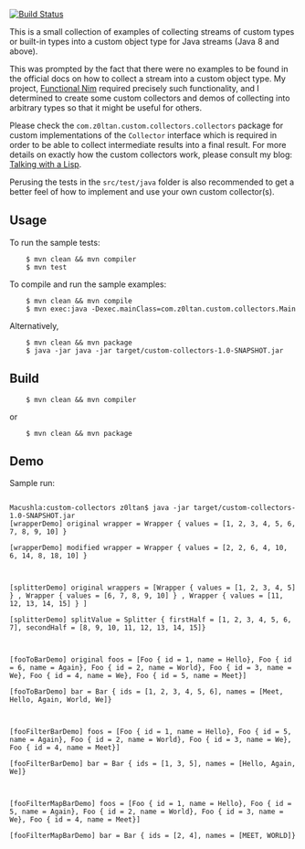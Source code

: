 [![Build Status](https://travis-ci.org/timmyjose/custom-stream-collectors-java8.svg?branch=master)](https://travis-ci.org/timmyjose/custom-stream-collectors-java8)

This is a small collection of examples of collecting streams of custom types or built-in types into 
a custom object type for Java streams (Java 8 and above). 

This was prompted by the fact that there were no
examples to be found in the official docs on how to collect a stream into a custom object type. My project, 
[Functional Nim](https://github.com/timmyjose/functional-nim) required precisely such functionality, and I 
determined to create some custom collectors and demos of collecting into arbitrary types so that it might be useful 
for others.

Please check the `com.z0ltan.custom.collectors.collectors` package for custom implementations of the `Collector` interface
which is required in order to be able to collect intermediate results into a final result. For more details on exactly how 
the custom collectors work, please consult my blog: [Talking with a Lisp](https://z0ltan.wordpress.com).

Perusing the tests in the `src/test/java` folder is also recommended to get a better feel of how to implement and use your
own custom collector(s).


## Usage

To run the sample tests:

```
	$ mvn clean && mvn compiler
	$ mvn test
```

To compile and run the sample examples:

```
	$ mvn clean && mvn compile
	$ mvn exec:java -Dexec.mainClass=com.z0ltan.custom.collectors.Main
```

Alternatively,

```
	$ mvn clean && mvn package
	$ java -jar java -jar target/custom-collectors-1.0-SNAPSHOT.jar
```


## Build

```
	$ mvn clean && mvn compiler
```

or

```
	$ mvn clean && mvn package 
```


## Demo

Sample run:

```

Macushla:custom-collectors z0ltan$ java -jar target/custom-collectors-1.0-SNAPSHOT.jar
[wrapperDemo] original wrapper = Wrapper { values = [1, 2, 3, 4, 5, 6, 7, 8, 9, 10] }

[wrapperDemo] modified wrapper = Wrapper { values = [2, 2, 6, 4, 10, 6, 14, 8, 18, 10] }



[splitterDemo] original wrappers = [Wrapper { values = [1, 2, 3, 4, 5] } , Wrapper { values = [6, 7, 8, 9, 10] } , Wrapper { values = [11, 12, 13, 14, 15] } ]

[splitterDemo] splitValue = Splitter { firstHalf = [1, 2, 3, 4, 5, 6, 7], secondHalf = [8, 9, 10, 11, 12, 13, 14, 15]}



[fooToBarDemo] original foos = [Foo { id = 1, name = Hello}, Foo { id = 6, name = Again}, Foo { id = 2, name = World}, Foo { id = 3, name = We}, Foo { id = 4, name = We}, Foo { id = 5, name = Meet}]

[fooToBarDemo] bar = Bar { ids = [1, 2, 3, 4, 5, 6], names = [Meet, Hello, Again, World, We]}



[fooFilterBarDemo] foos = [Foo { id = 1, name = Hello}, Foo { id = 5, name = Again}, Foo { id = 2, name = World}, Foo { id = 3, name = We}, Foo { id = 4, name = Meet}]

[fooFilterBarDemo] bar = Bar { ids = [1, 3, 5], names = [Hello, Again, We]}



[fooFilterMapBarDemo] foos = [Foo { id = 1, name = Hello}, Foo { id = 5, name = Again}, Foo { id = 2, name = World}, Foo { id = 3, name = We}, Foo { id = 4, name = Meet}]

[fooFilterMapBarDemo] bar = Bar { ids = [2, 4], names = [MEET, WORLD]}

```
